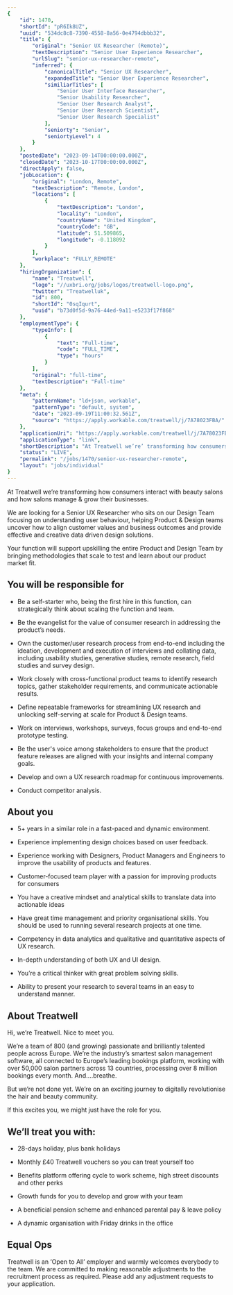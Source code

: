 ```yaml
---
{
	"id": 1470,
	"shortId": "pR6Ik8UZ",
	"uuid": "534dc8c8-7390-4558-8a56-0e4794dbbb32",
	"title": {
		"original": "Senior UX Researcher (Remote)",
		"textDescription": "Senior User Experience Researcher",
		"urlSlug": "senior-ux-researcher-remote",
		"inferred": {
			"canonicalTitle": "Senior UX Researcher",
			"expandedTitle": "Senior User Experience Researcher",
			"similiarTitles": [
				"Senior User Interface Researcher",
				"Senior Usability Researcher",
				"Senior User Research Analyst",
				"Senior User Research Scientist",
				"Senior User Research Specialist"
			],
			"seniorty": "Senior",
			"seniortyLevel": 4
		}
	},
	"postedDate": "2023-09-14T00:00:00.000Z",
	"closedDate": "2023-10-17T00:00:00.000Z",
	"directApply": false,
	"jobLocation": {
		"original": "London, Remote",
		"textDescription": "Remote, London",
		"locations": [
			{
				"textDescription": "London",
				"locality": "London",
				"countryName": "United Kingdom",
				"countryCode": "GB",
				"latitude": 51.509865,
				"longitude": -0.118092
			}
		],
		"workplace": "FULLY_REMOTE"
	},
	"hiringOrganization": {
		"name": "Treatwell",
		"logo": "//uxbri.org/jobs/logos/treatwell-logo.png",
		"twitter": "Treatwelluk",
		"id": 800,
		"shortId": "0sqIqurt",
		"uuid": "b73d0f5d-9a76-44ed-9a11-e5233f17f868"
	},
	"employmentType": {
		"typeInfo": [
			{
				"text": "Full-time",
				"code": "FULL_TIME",
				"type": "hours"
			}
		],
		"original": "full-time",
		"textDescription": "Full-time"
	},
	"meta": {
		"patternName": "ld+json, workable",
		"patternType": "default, system",
		"date": "2023-09-19T11:00:32.561Z",
		"source": "https://apply.workable.com/treatwell/j/7A78023FBA/"
	},
	"applicationUri": "https://apply.workable.com/treatwell/j/7A78023FBA/apply/",
	"applicationType": "link",
	"shortDescription": "At Treatwell we’re’ transforming how consumers interact with beauty salons and how salons manage grow their businesses. We are looking for a Senior UX Researcher who sits on our Design Team focusing",
	"status": "LIVE",
	"permalink": "/jobs/1470/senior-ux-researcher-remote",
	"layout": "jobs/individual"
}
---
```

<p>At Treatwell we’re transforming how consumers interact with beauty salons and how salons manage &amp; grow their businesses.</p><p>We are looking for a Senior UX Researcher who sits on our Design Team focusing on understanding user behaviour, helping Product &amp; Design teams uncover how to align customer values and business outcomes and provide effective and creative data driven design solutions.</p><p>Your function will support upskilling the entire Product and Design Team by bringing methodologies that scale to test and learn about our product market fit.</p><h2>You will be responsible for<br></h2><ul><li><p>Be a self-starter who, being the first hire in this function, can strategically think about scaling the function and team.</p></li><li><p>Be the evangelist for the value of consumer research in addressing the product’s needs.</p></li><li><p>Own the customer/user research process from end-to-end including the ideation, development and execution of interviews and collating data, including usability studies, generative studies, remote research, field studies and survey design.</p></li><li><p>Work closely with cross-functional product teams to identify research topics, gather stakeholder requirements, and communicate actionable results.</p></li><li><p>Define repeatable frameworks for streamlining UX research and unlocking self-serving at scale for Product &amp; Design teams.</p></li><li><p>Work on interviews, workshops, surveys, focus groups and end-to-end prototype testing.</p></li><li><p>Be the user's voice among stakeholders to ensure that the product feature releases are aligned with your insights and internal company goals.</p></li><li><p>Develop and own a UX research roadmap for continuous improvements.</p></li><li><p>Conduct competitor analysis.</p></li></ul><h2>About you</h2><ul><li><p>5+ years in a similar role in a fast-paced and dynamic environment.</p></li><li><p>Experience implementing design choices based on user feedback.</p></li><li><p>Experience working with Designers, Product Managers and Engineers to improve the usability of products and features.</p></li><li><p>Customer-focused team player with a passion for improving products for consumers</p></li><li><p>You have a creative mindset and analytical skills to translate data into actionable ideas</p></li><li><p>Have great time management and priority organisational skills. You should be used to running several research projects at one time.</p></li><li><p>Competency in data analytics and qualitative and quantitative aspects of UX research.</p></li><li><p>In-depth understanding of both UX and UI design.</p></li><li><p>You’re a critical thinker with great problem solving skills.</p></li><li><p>Ability to present your research to several teams in an easy to understand manner.</p></li></ul><h2>About Treatwell</h2><p>Hi, we’re Treatwell. Nice to meet you.</p><p>We’re a team of 800 (and growing) passionate and brilliantly talented people across Europe. We’re the industry’s smartest salon management software, all connected to Europe’s leading bookings platform, working with over 50,000 salon partners across 13 countries, processing over 8 million bookings every month. And….breathe.</p><p>But we’re not done yet. We’re on an exciting journey to digitally revolutionise the hair and beauty community.</p><p>If this excites you, we might just have the role for you.</p><h2>We’ll treat you with:</h2><ul><li><p>28-days holiday, plus bank holidays</p></li><li><p>Monthly £40 Treatwell vouchers so you can treat yourself too</p></li><li><p>Benefits platform offering cycle to work scheme, high street discounts and other perks</p></li><li><p>Growth funds for you to develop and grow with your team</p></li><li><p>A beneficial pension scheme and enhanced parental pay &amp; leave policy</p></li><li><p>A dynamic organisation with Friday drinks in the office</p></li></ul><h2>Equal Ops</h2><p>Treatwell is an ‘Open to All’ employer and warmly welcomes everybody to the team. We are committed to making reasonable adjustments to the recruitment process as required. Please add any adjustment requests to your application.</p>
